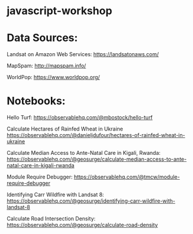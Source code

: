 # javascript-workshop

# Data Sources:

Landsat on Amazon Web Services:
https://landsatonaws.com/

MapSpam:
http://mapspam.info/

WorldPop:
https://www.worldpop.org/

# Notebooks:

Hello Turf:
https://observablehq.com/@mbostock/hello-turf

Calculate Hectares of Rainfed Wheat in Ukraine
https://observablehq.com/@danieljdufour/hectares-of-rainfed-wheat-in-ukraine

Calculate Median Access to Ante-Natal Care in Kigali, Rwanda:
https://observablehq.com/@geosurge/calculate-median-access-to-ante-natal-care-in-kigali-rwanda

Module Require Debugger:
https://observablehq.com/@tmcw/module-require-debugger

Identifying Carr Wildfire with Landsat 8:
https://observablehq.com/@geosurge/identifying-carr-wildfire-with-landsat-8

Calculate Road Intersection Density:
https://observablehq.com/@geosurge/calculate-road-density
